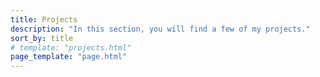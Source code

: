 ```yaml
---
title: Projects
description: "In this section, you will find a few of my projects."
sort_by: title
# template: "projects.html"
page_template: "page.html"
---
```

